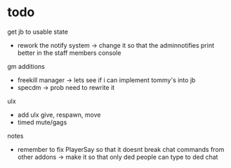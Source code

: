 # todo

get jb to usable state
- rework the notify system -> change it so that the adminnotifies print better in the staff members console

gm additions
- freekill manager -> lets see if i can implement tommy's into jb
- specdm -> prob need to rewrite it

ulx
- add ulx give, respawn, move
- timed mute/gags

notes
- remember to fix PlayerSay so that it doesnt break chat commands from other addons -> make it so that only ded people can type to ded chat